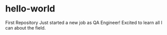 # hello-world
First Repository
Just started a new job as QA Engineer! Excited to learn all I can about the field.
